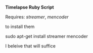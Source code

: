 **Timelapse Ruby Script**

Requires: *streamer*, *mencoder*

to install them

sudo apt-get install streamer mencoder

I beleive that will suffice
